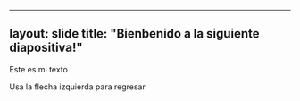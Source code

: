 
---
layout: slide
title: "Bienbenido a la siguiente diapositiva!"
---
Este es mi texto

Usa la flecha izquierda para regresar
